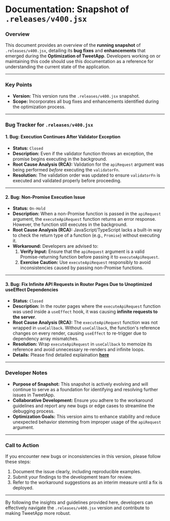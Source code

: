 # Documentation: Snapshot of `.releases/v400.jsx`

### Overview

This document provides an overview of the **running snapshot** of `.releases/v400.jsx`, detailing its **bug fixes** and **enhancements** that emerged during the **Optimization of TweetApp**. Developers working on or maintaining this code should use this documentation as a reference for understanding the current state of the application.

---

### Key Points

- **Version:** This version runs the `.releases/v400.jsx` snapshot.
- **Scope:** Incorporates all bug fixes and enhancements identified during the optimization process.

---

### Bug Tracker for `.releases/v400.jsx`

#### 1. **Bug:** Execution Continues After Validator Exception  
   - **Status:** `Closed`  
   - **Description:** Even if the validator function throws an exception, the promise begins executing in the background.  
   - **Root Cause Analysis (RCA):** Validation for the `apiRequest` argument was being performed *before* executing the `validatorFn`.  
   - **Resolution:** The validation order was updated to ensure `validatorFn` is executed and validated properly before proceeding.

---

#### 2. **Bug:** Non-Promise Execution Issue  
   - **Status:** `On-Hold`  
   - **Description:** When a non-Promise function is passed in the `apiRequest` argument, the `executeApiRequest` function returns an error response. However, the function still executes in the background.  
   - **Root Cause Analysis (RCA):** JavaScript/TypeScript lacks a built-in way to check the return type of a function (e.g., `Promise`) without executing it.  
   - **Workaround:** Developers are advised to:  
     1. **Verify Input:** Ensure that the `apiRequest` argument is a valid Promise-returning function before passing it to `executeApiRequest`.  
     2. **Exercise Caution:** Use `executeApiRequest` responsibly to avoid inconsistencies caused by passing non-Promise functions.

---

#### 3. **Bug:** Fix Infinite API Requests in Router Pages Due to Unoptimized useEffect Dependencies
   - **Status:** `Closed`
   - **Description:**  In the router pages where the `executeApiRequest` function was used inside a `useEffect` hook, it was causing **infinite requests to the server**.
   - **Root Cause Analysis (RCA):** The `executeApiRequest` function was not wrapped in `useCallback`. Without `useCallback`, the function's reference changes on every render, causing `useEffect` to re-trigger due to dependency array mismatches.
   - **Resolution:** Wrap `executeApiRequest` in `useCallback` to memoize its reference and avoid unnecessary re-renders and infinite loops.
   - **Details:** Please find detailed explaination [**here**](./issue-3-resolution.md)

---

### Developer Notes

- **Purpose of Snapshot:** This snapshot is actively evolving and will continue to serve as a foundation for identifying and resolving further issues in TweetApp.  
- **Collaborative Development:** Ensure you adhere to the workaround guidelines and report any new bugs or edge cases to streamline the debugging process.  
- **Optimization Goals:** This version aims to enhance stability and reduce unexpected behavior stemming from improper usage of the `apiRequest` argument.

---

### Call to Action

If you encounter new bugs or inconsistencies in this version, please follow these steps:  
1. Document the issue clearly, including reproducible examples.  
2. Submit your findings to the development team for review.  
3. Refer to the workaround suggestions as an interim measure until a fix is deployed.

---

By following the insights and guidelines provided here, developers can effectively navigate the `.releases/v400.jsx` version and contribute to making TweetApp more robust.